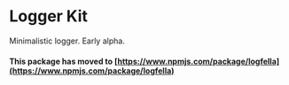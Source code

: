 

# Logger Kit

Minimalistic logger.
Early alpha.

#### This package has moved to [https://www.npmjs.com/package/logfella](https://www.npmjs.com/package/logfella)

